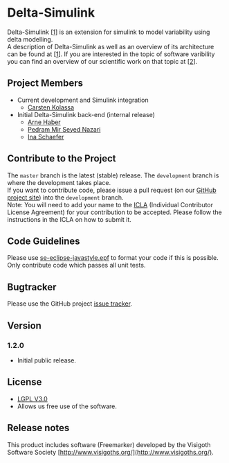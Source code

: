 # Delta-Simulink
Delta-Simulink [[1]] is an extension for simulink to model variability using 
delta modelling.<br/>
A description of Delta-Simulink as well as an overview of its architecture can 
be found at [[1]]. If you are interested in the topic of software varibility you
can find an overview of our scientific work on that topic at [[2]].


## Project Members
* Current development and Simulink integration
    * [Carsten Kolassa](http://www.se-rwth.de/~kolassa/)
* Initial Delta-Simulink back-end (internal release)
    * [Arne Haber](http://www.se-rwth.de/~haber/)
    * [Pedram Mir Seyed Nazari](http://www.se-rwth.de/~nazari/)
    * [Ina Schaefer](https://www.tu-braunschweig.de/isf/team/schaefer)


## Contribute to the Project
The `master` branch is the latest (stable) release. The `development` branch is 
where the development takes place.<br/>
If you want to contribute code, please issue a pull request (on our 
[GitHub project site](https://github.com/RumpeIT/delta-simulink)) into the `development` branch.<br/>
Note: You will need to add your name to the [ICLA](./00.org/RIDT_CLA_Delta-Simulink.md) (Individual Contributor 
License Agreement) for your contribution to be accepted. Please follow the 
instructions in the ICLA on how to submit it.


## Code Guidelines
Please use [se-eclipse-javastyle.epf](./00.org/conventions/se-eclipse-javastyle.epf) to 
format your code if this is possible. <br/>
Only contribute code which passes all unit tests.


## Bugtracker
Please use the GitHub project [issue tracker](https://github.com/RumpeIT/delta-simulink/issues).


## Version
### 1.2.0
 * Initial public release.

## License
* [LGPL V3.0](https://github.com/RumpeIT/delta-simulink/blob/master/00.org/Licenses/LICENSE-LGPL.md)
* Allows us free use of the software.

## Release notes
This product includes software (Freemarker) developed by the Visigoth Software 
Society [http://www.visigoths.org/](http://www.visigoths.org/).


[1]: http://www.se-rwth.de/publications/First-Class-Variability-Modeling-in-Matlab-Simulink.pdf
[2]: http://www.se-rwth.de/topics/Variability.php
